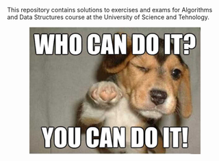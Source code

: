This repository contains solutions to exercises and exams for Algorithms and Data Structures course at the University of Science and Tehnology.

<p align="center">
<img src="dog.jpg" width="400"/>
</p>
